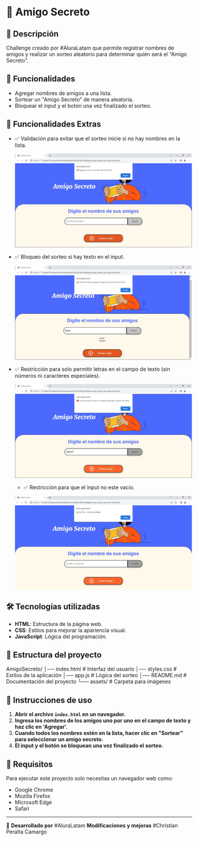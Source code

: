 # 🎁 Amigo Secreto

## 📌 Descripción
Challenge creado por #AluraLatam que permite registrar nombres de amigos y realizar un sorteo aleatorio para determinar quién será el "Amigo Secreto". 

## 🚀 Funcionalidades
- Agregar nombres de amigos a una lista.
- Sortear un "Amigo Secreto" de manera aleatoria.
- Bloquear el input y el botón una vez finalizado el sorteo.

## 🎯 Funcionalidades Extras
- ✅ Validación para evitar que el sorteo inicie si no hay nombres en la lista.
  
  ![Validación 1](assets/iniciosinnombres.jpg)
  
- ✅ Bloqueo del sorteo si hay texto en el input.
  
  ![Validación 2](assets/inputlleno.jpg)
  
- ✅ Restricción para solo permitir letras en el campo de texto (sin números ni caracteres especiales).
  
  ![Validación 3](assets/validacionletras.jpg)

  - ✅ Restricción para que el input no este vacio.
  
  ![Validación 4](assets/nombrevacio.jpg)

## 🛠️ Tecnologías utilizadas
- **HTML**: Estructura de la página web.
- **CSS**: Estilos para mejorar la apariencia visual.
- **JavaScript**: Lógica del programación.

## 📂 Estructura del proyecto

AmigoSecreto/
│── index.html    # Interfaz del usuario
│── styles.css    # Estilos de la aplicación
│── app.js        # Lógica del sorteo
│── README.md     # Documentación del proyecto
└── assets/       # Carpeta para imágenes

## 📖 Instrucciones de uso
1. **Abrir el archivo `index.html` en un navegador.**
2. **Ingresa los nombres de los amigos uno por uno en el campo de texto y haz clic en 'Agregar'.**
3. **Cuando todos los nombres estén en la lista, hacer clic en "Sortear" para seleccionar un amigo secreto.**
4. **El input y el botón se bloquean una vez finalizado el sorteo.**

## 📌 Requisitos
Para ejecutar este proyecto solo necesitas un navegador web como:
- Google Chrome
- Mozilla Firefox
- Microsoft Edge
- Safari

---

📌 **Desarrollado por**
#AluraLatam
**Modificaciones y mejoras**
#Christian Peralta Camargo
